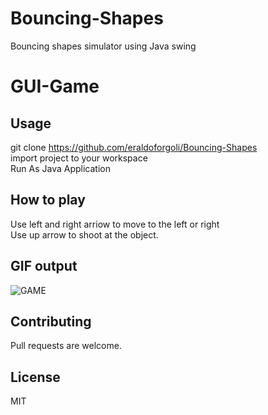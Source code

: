 # Bouncing-Shapes
Bouncing shapes  simulator using Java swing 
# GUI-Game

## Usage

git clone https://github.com/eraldoforgoli/Bouncing-Shapes  
import project to your workspace    
Run As Java Application  

## How to play
Use left and right arriow to move to the left or right  
Use up arrow to shoot at the object.

## GIF output
![GAME](http://i63.tinypic.com/6h2icl.jpg) 

## Contributing
Pull requests are welcome. 


## License
MIT
